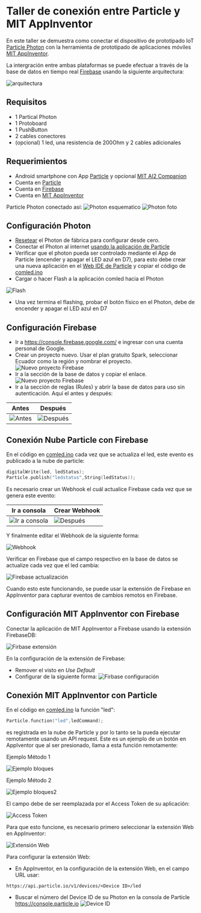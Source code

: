 # Taller de conexión entre Particle y MIT AppInventor

En este taller se demuestra como conectar el dispositivo de prototipado IoT [Particle Photon](https://docs.particle.io/guide/getting-started/intro/photon/) con la herramienta de prototipado de aplicaciones móviles [MIT AppInventor](http://ai2.appinventor.mit.edu).

La intergración entre ambas plataformas se puede efectuar a través de la base de datos en tiempo real [Firebase](https://firebase.google.com/) usando la siguiente arquitectura:

![arquitectura](/imagenes/photon-appinventor.png)

## Requisitos
* 1 Partical Photon
* 1 Protoboard
* 1 PushButton
* 2 cables conectores
* (opcional) 1 led, una resistencia de 200Ohm y 2 cables adicionales

## Requerimientos
* Android smartphone con App [Particle](https://play.google.com/store/apps/details?id=io.particle.android.app&hl=es) y opcional [MIT AI2 Companion](https://play.google.com/store/apps/details?id=edu.mit.appinventor.aicompanion3&hl=es)
* Cuenta en [Particle](https://www.particle.io/)
* Cuenta en [Firebase](https://firebase.google.com/)
* Cuenta en [MIT AppInventor](http://ai2.appinventor.mit.edu)

Particle Photon conectado así:
![Photon esquematico](/imagenes/photon_bb.png)
![Photon foto](/imagenes/photon.PNG)

## Configuración Photon
* [Resetear](https://community.particle.io/t/how-to-do-a-factory-reset/2579) el Photon de fábrica para configurar desde cero.
* Conectar el Photon al internet [usando la aplicación de Particle](https://docs.particle.io/guide/getting-started/start/photon/#step-2b-connect-your-photon-to-the-internet-using-your-smartphone)
* Verificar que el photon pueda ser controlado mediante el App de Particle (encender y apagar el LED azul en D7), para esto debe crear una nueva aplicación en el [Web IDE de Particle](https://build.particle.io/build/new) y copiar el código de [comled.ino](/comled.ino)
* Cargar o hacer Flash a la aplicación comled hacia el Photon

![Flash](/imagenes/flash.png)

* Una vez termina el flashing, probar el botón físico en el Photon, debe de encender y apagar el LED azul en D7

## Configuración Firebase
* Ir a https://console.firebase.google.com/ e ingresar con una cuenta personal de Google.
* Crear un proyecto nuevo. Usar el plan gratuito Spark, seleccionar Ecuador como la región y nombrar el proyecto.
![Nuevo proyecto Firebase](/imagenes/firebase_new.png)
* Ir a la sección de la base de datos y copiar el enlace.
![Nuevo proyecto Firebase](/imagenes/firebase_url.png)
* Ir a la sección de reglas (Rules) y abrir la base de datos para uso sin autenticación. Aquí el antes y después:

Antes | Después
--- | ---
![Antes](/imagenes/firebase_rules_1.png) | ![Después](/imagenes/firebase_rules_2.png)


## Conexión Nube Particle con Firebase
En el código en [comled.ino](/comled.ino) cada vez que se actualiza el led, este evento es publicado a la nube de particle:
```C
digitalWrite(led, ledStatus);
Particle.publish("ledstatus",String(ledStatus));
```
Es necesario crear un Webhook el cuál actualice Firebase cada vez que se genera este evento:

Ir a consola | Crear Webhook
--- | ---
![Ir a consola](/imagenes/consola.png) | ![Después](/imagenes/crear_webhook.png)

Y finalmente editar el Webhook de la siguiente forma:

![Webhook](/imagenes/webhook.png)

Verificar en Firebase que el campo respectivo en la base de datos se actualize cada vez que el led cambia:

![Firebase actualización](/imagenes/firebase_actualizacion.png)

Cuando esto este funcionando, se puede usar la extensión de Firebase en AppInventor para capturar eventos de cambios remotos en Firebase.


## Configuración MIT AppInventor con Firebase
Conectar la aplicación de MIT AppInventor a Firebase usando la extensión FirebaseDB:

![Firbase extensión](/imagenes/appinventor_firebase.png)

En la configuración de la extensión de Firebase:
* Remover el visto en *Use Default*
* Configurar de la siguiente forma:
![Firbase configuración](/imagenes/firebase.png)

## Conexión MIT AppInventor con Particle
En el código en [comled.ino](/comled.ino) la función "led":
```C
Particle.function("led",ledCommand);
```
es registrada en la nube de Particle y por lo tanto se la pueda ejecutar remotamente usando un API request. Este es un ejemplo de un botón en AppIventor que al ser presionado, llama a esta función remotamente:

Ejemplo Método 1

![Ejemplo bloques](/imagenes/ejemploBloquesBoton.PNG)

Ejemplo Método 2

![Ejemplo bloques2](/imagenes/ejemploBloquesBoton2.png)


El campo <Access Token> debe de ser reemplazada por el Access Token de su aplicación:
  
![Access Token](/imagenes/access_token.png)

Para que esto funcione, es necesario primero seleccionar la extensión Web en AppInventor:

![Extensión Web](/imagenes/extensiones_appinventor.png)

Para configurar la extensión Web:
* En AppInventor, en la configuración de la extensión Web, en el campo URL usar:
```
https://api.particle.io/v1/devices/<Device ID>/led
```
* Buscar el número del Device ID de su Photon en la consola de Particle https://console.particle.io
![Device ID](/imagenes/deviceID.png)

